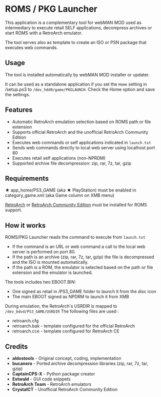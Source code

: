 # ROMS / PKG Launcher

This application is a complementary tool for webMAN MOD used as intermediary to execute
retail SELF applications, decompress archives or start ROMS with a RetroArch emulator.

The tool serves also as template to create an ISO or PSN package that executes web commands.


## Usage

The tool is installed automatically by webMAN MOD installer or updater.

It can be used as a standalone application if you set the `Home` setting in /setup.ps3
to `/dev_hdd0/game/PKGLAUNCH`. Check the Home option and save the settings.


## Features

- Automatic RetroArch emulation selection based on ROMS path or file extension
- Supports official RetroArch and the unofficial RetroArch Community Edition
- Executes web commands or self applications indicated in `launch.txt`
- Sends web commands directly to local web server using localhost port 80
- Executes retail self applications (non-NPRDM)
- Supported archive file decompression: zip, rar, 7z, tar, gzip


## Requirements

★ app_home/PS3_GAME (aka ★ PlayStation) must be enabled in category_game.xml (aka Game column on XMB menu)

[RetroArch](https://store.brewology.com/ahomebrew.php?brewid=152) or [RetroArch Community Edition](https://github.com/crystalct/RetroArch_PSX_CE/releases) must be installed for ROMS support.


## How it works

ROMS/PKG Launcher reads the command to execute from `launch.txt`

- If the command is an URL or web command a call to the local web server is performed on port 80.
- If the path is an archive (zip, rar, 7z, tar, gzip) the file is decompressed and the ISO is mounted automatically.
- If the path is a ROM, the emulator is selected based on the path or file extension and the emulator is launched.

The tools includes two EBOOT.BIN:
- One signed as retail in /PS3_GAME folder to launch it from the disc icon
- The main EBOOT signed as NPDRM to launch it from XMB

During emulation, the RetroArch's USRDIR is mapped to `/dev_bdvd/PS3_GAME/USRDIR`
The following files are used :
- retroarch.cfg
- retroarch.bak - template configured for the official RetroArch
- retroarch.cce - template configured for RetroArch CE


## Credits

- **aldostools** - Original concept, coding, implementation
- **bucanero** - Ported archive decompression libraries (zip, rar, 7z, tar, gzip)
- **CaptainCPS-X** - Python package creator
- **Estwald** - GUI code snippets
- **RetroArch Team** - RetroArch emulators
- **CrystalCT** - Unofficial RetroArch Community Edition
